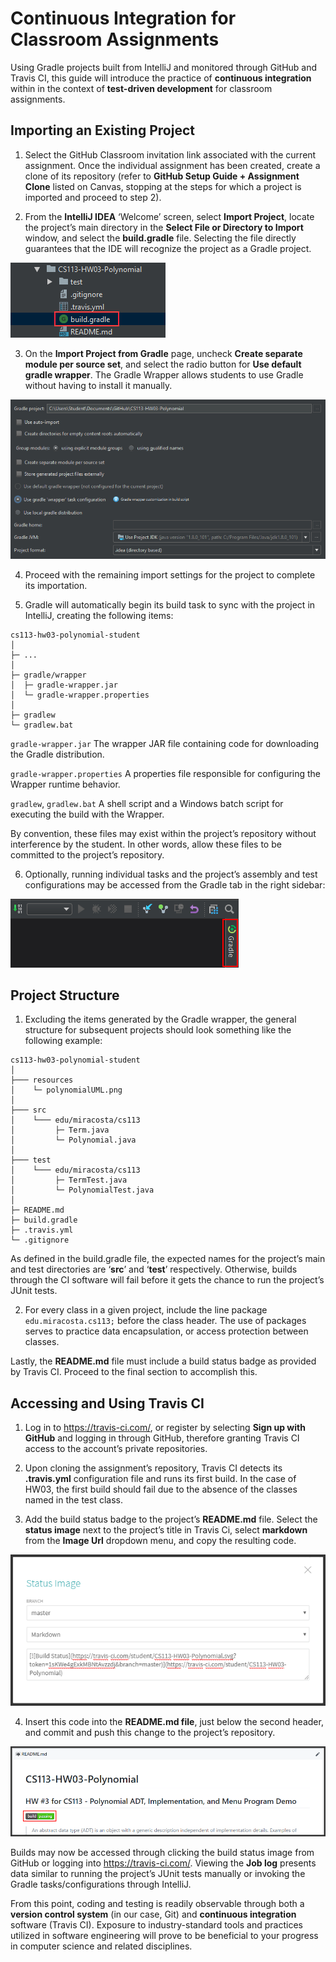﻿# Continuous Integration for Classroom Assignments

Using Gradle projects built from IntelliJ and monitored through GitHub and Travis CI, this guide will introduce the practice of **continuous integration** within in the context of **test-driven development** for classroom assignments.

## Importing an Existing Project

1. Select the GitHub Classroom invitation link associated with the current assignment. Once the individual assignment has been created, create a clone of its repository (refer to **GitHub Setup Guide + Assignment Clone** listed on Canvas, stopping at the steps for which a project is imported and proceed to step 2).

2. From the **IntelliJ IDEA** ‘Welcome’ screen, select **Import Project**, locate the project’s main directory in the **Select File or Directory to Import** window, and select the **build.gradle** file. Selecting the file directly guarantees that the IDE will recognize the project as a Gradle project.

![build.gradle](images/gradleBuildSelection.png)

3. On the **Import Project from Gradle** page, uncheck **Create separate module per source set**, and select the radio button for **Use default gradle wrapper**. The Gradle Wrapper allows students to use Gradle without having to install it manually.

![Gradle Wrapper](images/gradleWrapperSelection.png)

4. Proceed with the remaining import settings for the project to complete its importation.

5. Gradle will automatically begin its build task to sync with the project in IntelliJ, creating the following items:

```
cs113-hw03-polynomial-student
│
├─ ...
│
├─ gradle/wrapper
│  ├─ gradle-wrapper.jar
│  └─ gradle-wrapper.properties
│
├─ gradlew
└─ gradlew.bat
```

`gradle-wrapper.jar` The wrapper JAR file containing code for downloading the Gradle distribution.

`gradle-wrapper.properties` A properties file responsible for configuring the Wrapper runtime behavior.

`gradlew`, `gradlew.bat` A shell script and a Windows batch script for executing the build with the Wrapper.

By convention, these files may exist within the project’s repository without interference by the student. In other words, allow these files to be committed to the project’s repository. 

6. Optionally, running individual tasks and the project’s assembly and test configurations may be accessed from the Gradle tab in the right sidebar:

![Gradle](images/gradleSidebarTab.png)

## Project Structure

1. Excluding the items generated by the Gradle wrapper, the general structure for subsequent projects should look something like the following example:

```
cs113-hw03-polynomial-student
│
├─── resources
│    └─ polynomialUML.png
│
├─── src
│    └─── edu/miracosta/cs113
│         ├─ Term.java
│         └─ Polynomial.java
│
├─── test
│    └─── edu/miracosta/cs113
│         ├─ TermTest.java
│         └─ PolynomialTest.java
│
├─ README.md
├─ build.gradle
├─ .travis.yml
└─ .gitignore
```

As defined in the build.gradle file, the expected names for the project’s main and test directories are ‘**src**’ and ‘**test**’ respectively. Otherwise, builds through the CI software will fail before it gets the chance to run the project’s JUnit tests. 

2. For every class in a given project, include the line package `edu.miracosta.cs113;` before the class header. The use of packages serves to practice data encapsulation, or access protection between classes.

Lastly, the **README.md** file must include a build status badge as provided by Travis CI. Proceed to the final section to accomplish this.

## Accessing and Using Travis CI

1. Log in to https://travis-ci.com/, or register by selecting **Sign up with GitHub** and logging in through GitHub, therefore granting Travis CI access to the account’s private repositories. 

2. Upon cloning the assignment’s repository, Travis CI detects its **.travis.yml** configuration file and runs its first build. In the case of HW03, the first build should fail due to the absence of the classes named in the test class.

3. Add the build status badge to the project’s **README.md** file. Select the **status image** next to the project’s title in Travis Ci, select **markdown** from the **Image Url** dropdown menu, and copy the resulting code. 

![Status Image Markdown](images/statusImageSelection.png)

4. Insert this code into the **README.md file**, just below the second header, and commit and push this change to the project’s repository. 

![README.md](images/readMeStatus.png)

Builds may now be accessed through clicking the build status image from GitHub or logging into https://travis-ci.com/. Viewing the **Job log** presents data similar to running the project’s JUnit tests manually or invoking the Gradle tasks/configurations through IntelliJ.

From this point, coding and testing is readily observable through both a **version control system** (in our case, Git) and **continuous integration** software (Travis CI). Exposure to industry-standard tools and practices utilized in software engineering will prove to be beneficial to your progress in computer science and related disciplines. 
